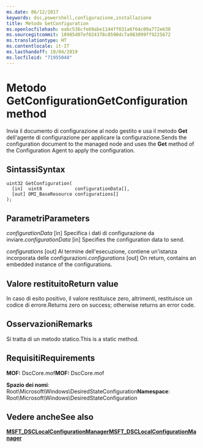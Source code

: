 ```yaml
---
ms.date: 06/12/2017
keywords: dsc,powershell,configurazione,installazione
title: Metodo GetConfiguration
ms.openlocfilehash: eabc536cfe69abe1144ff031a6f64c09a772e638
ms.sourcegitcommit: 18985d07ef024378c8590dc7a983099ff9225672
ms.translationtype: HT
ms.contentlocale: it-IT
ms.lasthandoff: 10/04/2019
ms.locfileid: "71955048"
---
```

# <a name="getconfiguration-method"></a><span data-ttu-id="c4935-103">Metodo GetConfiguration</span><span class="sxs-lookup"><span data-stu-id="c4935-103">GetConfiguration method</span></span>

<span data-ttu-id="c4935-104">Invia il documento di configurazione al nodo gestito e usa il metodo **Get** dell'agente di configurazione per applicare la configurazione.</span><span class="sxs-lookup"><span data-stu-id="c4935-104">Sends the configuration document to the managed node and uses the **Get** method of the Configuration Agent to apply the configuration.</span></span>

## <a name="syntax"></a><span data-ttu-id="c4935-105">Sintassi</span><span class="sxs-lookup"><span data-stu-id="c4935-105">Syntax</span></span>

```mof
uint32 GetConfiguration(
  [in]  uint8            configurationData[],
  [out] OMI_BaseResource configurations[]
);
```

## <a name="parameters"></a><span data-ttu-id="c4935-106">Parametri</span><span class="sxs-lookup"><span data-stu-id="c4935-106">Parameters</span></span>

<span data-ttu-id="c4935-107">*configurationData* \[in\] Specifica i dati di configurazione da inviare.</span><span class="sxs-lookup"><span data-stu-id="c4935-107">*configurationData* \[in\] Specifies the configuration data to send.</span></span>

<span data-ttu-id="c4935-108">*configurations* \[out\] Al termine dell'esecuzione, contiene un'istanza incorporata delle configurazioni.</span><span class="sxs-lookup"><span data-stu-id="c4935-108">*configurations* \[out\] On return, contains an embedded instance of the configurations.</span></span>

## <a name="return-value"></a><span data-ttu-id="c4935-109">Valore restituito</span><span class="sxs-lookup"><span data-stu-id="c4935-109">Return value</span></span>

<span data-ttu-id="c4935-110">In caso di esito positivo, il valore restituisce zero, altrimenti, restituisce un codice di errore.</span><span class="sxs-lookup"><span data-stu-id="c4935-110">Returns zero on success; otherwise returns an error code.</span></span>

## <a name="remarks"></a><span data-ttu-id="c4935-111">Osservazioni</span><span class="sxs-lookup"><span data-stu-id="c4935-111">Remarks</span></span>

<span data-ttu-id="c4935-112">Si tratta di un metodo statico.</span><span class="sxs-lookup"><span data-stu-id="c4935-112">This is a static method.</span></span>

## <a name="requirements"></a><span data-ttu-id="c4935-113">Requisiti</span><span class="sxs-lookup"><span data-stu-id="c4935-113">Requirements</span></span>

<span data-ttu-id="c4935-114">**MOF:** DscCore.mof</span><span class="sxs-lookup"><span data-stu-id="c4935-114">**MOF:** DscCore.mof</span></span>

<span data-ttu-id="c4935-115">**Spazio dei nomi**: Root\Microsoft\Windows\DesiredStateConfiguration</span><span class="sxs-lookup"><span data-stu-id="c4935-115">**Namespace**: Root\Microsoft\Windows\DesiredStateConfiguration</span></span>

## <a name="see-also"></a><span data-ttu-id="c4935-116">Vedere anche</span><span class="sxs-lookup"><span data-stu-id="c4935-116">See also</span></span>

[<span data-ttu-id="c4935-117">**MSFT_DSCLocalConfigurationManager**</span><span class="sxs-lookup"><span data-stu-id="c4935-117">**MSFT_DSCLocalConfigurationManager**</span></span>](msft-dsclocalconfigurationmanager.md)
